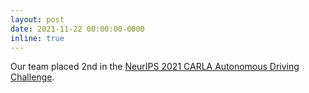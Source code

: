 ```yaml
---
layout: post
date: 2021-11-22 00:00:00-0000
inline: true
---
```


Our team placed 2nd in the [NeurIPS 2021 CARLA Autonomous Driving Challenge](https://ml4ad.github.io/).
